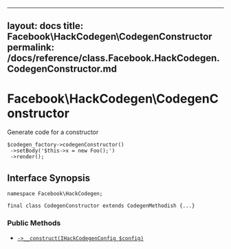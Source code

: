
***

layout: docs
title: Facebook\\HackCodegen\\CodegenConstructor
permalink: /docs/reference/class.Facebook.HackCodegen.CodegenConstructor.md
---







# Facebook\\HackCodegen\\CodegenConstructor




Generate code for a constructor




```
$codegen_factory->codegenConstructor()
 ->setBody('$this->x = new Foo();')
 ->render();
```




## Interface Synopsis




``` Hack
namespace Facebook\HackCodegen;

final class CodegenConstructor extends CodegenMethodish {...}
```




### Public Methods




+ [` ->__construct(IHackCodegenConfig $config) `](<class.Facebook.HackCodegen.CodegenConstructor.__construct.md>)